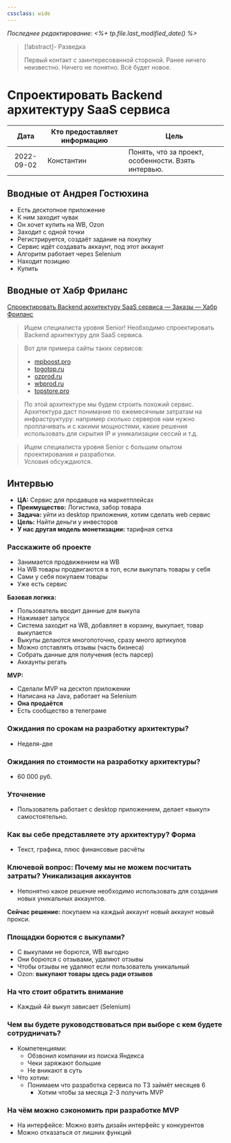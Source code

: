 ```yaml
---
cssclass: wide
---
```


*Последнее редактирование: <%+ tp.file.last_modified_date() %>*

> [!abstract]- Разведка 
> 
> Первый контакт с заинтересованной стороной. Ранее ничего неизвестно. Ничего не понятно. Всё будет новое. 

# Спроектировать Backend архитектуру SaaS сервиса

|    Дата    | Кто предоставляет информацию | Цель                                                |
|:----------:| ---------------------------- | --------------------------------------------------- |
| 2022-09-02 | Константин                   | Понять, что за проект, особенности. Взять интервью. | 


## Вводные от Андрея Гостюхина

- Есть десктопное приложение 
- К ним заходит чувак
- Он хочет купить на WB, Ozon
- Заходит с одной точки
- Регистрируется, создаёт задание на покупку
- Сервис идёт создавать аккаунт, под этот аккаунт
- Алгоритм работает через Selenium
- Находит позицию
- Купить

## Вводные от Хабр Фриланс

[Спроектировать Backend архитектуру SaaS сервиса — Заказы — Хабр Фриланс](https://freelance.habr.com/tasks/455097)

> Ищем специалиста уровня Senior! Необходимо спроектировать Backend архитектуру для SaaS сервиса.  

>Вот для примера сайты таких сервисов:  
>- [mpboost.pro](https://mpboost.pro) 
>- [togotop.ru](https://togotop.ru) 
>- [ozprod.ru](https://ozprod.ru)  
>- [wbprod.ru](https://wbprod.ru)  
>- [topstore.pro](https://topstore.pro)  
  
>По этой архитектуре мы будем строить похожий сервис. Архитектура даст понимание по ежемесячным затратам на инфраструктуру: например сколько серверов нам нужно проплачивать и с какими мощностями, какие решения использовать для скрытия IP и уникализации сессий и т.д.  
  
>Ищем специалиста уровня Senior с большим опытом проектирования и разработки.  
Условия обсуждаются.

## Интервью

- **ЦА:** Сервис для продавцов на маркетплейсах 
- **Преимущество:** Логистика, забор товара
- **Задача:** уйти из desktop приложения, хотим сделать web сервис
- **Цель:** Найти деньги у инвесторов
- **У нас другая модель монетизации:** тарифная сетка

### Расскажите об проекте

- Занимается продвижением на WB
- На WB товары продвигаются в топ, если выкупать товары у себя
- Сами у себя покупаем товары
- Уже есть сервис

**Базовая логика:** 

- Пользователь вводит данные для выкупа
- Нажимает запуск
- Система заходит на WB, добавляет в корзину, выкупает, товар выкупается
- Выкупы делаются многопоточно, сразу много артикулов
- Можно отставлять отзывы (часть бизнеса)
- Собрать данные для получения (есть парсер)
- Аккаунты регать

**MVP:** 

- Сделали MVP на десктоп приложении
- Написана на Java, работает на Selenium 
- **Она продаётся**
- Есть сообщество в телеграме

### Ожидания по срокам на разработку архитектуры?

- Неделя-две

### Ожидания по стоимости на разработку архитектуры?

- 60 000 руб. 

### Уточнение 

- Пользователь работает с desktop приложением, делает «выкуп» самостоятельно. 

### Как вы себе представляете эту архитектуру? Форма

- Текст, графика, плюс финансовые расчёты 

### Ключевой вопрос: Почему мы не можем посчитать затраты? Уникализация аккаунтов

- Непонятно какое решение необходимо использовать для создания новых уникальных аккаунтов. 

**Сейчас решение:** покупаем на каждый аккаунт новый аккаунт новый прокси.

### Площадки борются с выкупами? 

- С выкупами не борются, WB выгодно
- Они борются с отзывами, удаляют отзывы
- Чтобы отзывы не удаляют если пользователь уникальный 
- Ozon: **выкупают товары здесь ради отзывов** 

### На что стоит обратить внимание

- Каждый 4й выкуп зависает (Selenium)

### Чем вы будете руководствоваться при выборе с кем будете сотрудничать?

- Компетенциями: 
	- Обзвонил компании из поиска Яндекса
	- Чеки заряжают большие
	- Не вникают в суть
- Что хотим: 
	- Понимаем что разработка сервиса по ТЗ займёт месяцев 6
		- Хотим чтобы за месяца 2-3 получить MVP 

### На чём можно сэкономить при разработке MVP

- На интерфейсе: Можно взять дизайн интерфейс у конкурентов
- Можно отказаться от лишних функций